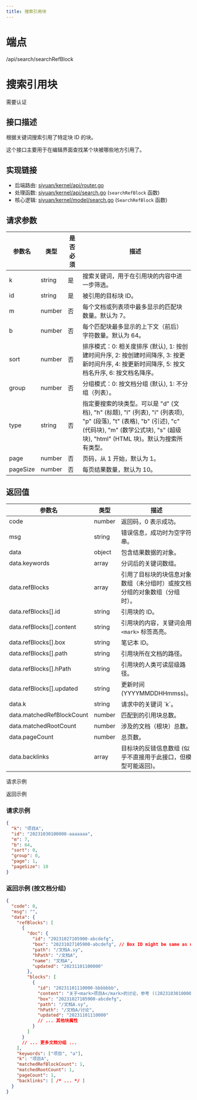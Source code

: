 ```yaml
---
title: 搜索引用块
---
```

# 端点

/api/search/searchRefBlock

# 搜索引用块

需要认证

## 接口描述

根据关键词搜索引用了特定块 ID 的块。

这个接口主要用于在编辑界面查找某个块被哪些地方引用了。

## 实现链接

-   后端路由: [siyuan/kernel/api/router.go](https://github.com/siyuan-note/siyuan/blob/master/kernel/api/router.go)
-   处理函数: [siyuan/kernel/api/search.go](https://github.com/siyuan-note/siyuan/blob/master/kernel/api/search.go) (`searchRefBlock` 函数)
-   核心逻辑: [siyuan/kernel/model/search.go](https://github.com/siyuan-note/siyuan/blob/master/kernel/model/search.go) (`SearchRefBlock` 函数)

## 请求参数

| 参数名 | 类型 | 是否必须 | 描述 |
| --- | --- | --- | --- |
| k | string | 是 | 搜索关键词，用于在引用块的内容中进一步筛选。 |
| id | string | 是 | 被引用的目标块 ID。 |
| m | number | 否 | 每个文档或列表项中最多显示的匹配块数量。默认为 7。 |
| b | number | 否 | 每个匹配块最多显示的上下文（前后）字符数量。默认为 64。 |
| sort | number | 否 | 排序模式：0: 相关度排序 (默认), 1: 按创建时间升序, 2: 按创建时间降序, 3: 按更新时间升序, 4: 按更新时间降序, 5: 按文档名升序, 6: 按文档名降序。 |
| group | number | 否 | 分组模式：0: 按文档分组 (默认), 1: 不分组（列表）。 |
| type | string | 否 | 指定要搜索的块类型。可以是 "d" (文档), "h" (标题), "l" (列表), "i" (列表项), "p" (段落), "t" (表格), "b" (引述), "c" (代码块), "m" (数学公式块), "s" (超级块), "html" (HTML 块)。默认为搜索所有类型。 |
| page | number | 否 | 页码，从 1 开始，默认为 1。 |
| pageSize | number | 否 | 每页结果数量，默认为 10。 |

## 返回值

| 参数名 | 类型 | 描述 |
| --- | --- | --- |
| code | number | 返回码，0 表示成功。 |
| msg | string | 错误信息，成功时为空字符串。 |
| data | object | 包含结果数据的对象。 |
| data.keywords | array | 分词后的关键词数组。 |
| data.refBlocks | array | 引用了目标块的块信息对象数组（未分组时）或按文档分组的对象数组（分组时）。 |
| data.refBlocks\[\].id | string | 引用块的 ID。 |
| data.refBlocks\[\].content | string | 引用块的内容，关键词会用 `<mark>` 标签高亮。 |
| data.refBlocks\[\].box | string | 笔记本 ID。 |
| data.refBlocks\[\].path | string | 引用块所在文档的路径。 |
| data.refBlocks\[\].hPath | string | 引用块的人类可读层级路径。 |
| data.refBlocks\[\].updated | string | 更新时间 (YYYYMMDDHHmmss)。 |
| data.k | string | 请求中的关键词 \`k\`。 |
| data.matchedRefBlockCount | number | 匹配到的引用块总数。 |
| data.matchedRootCount | number | 涉及的文档（根块）总数。 |
| data.pageCount | number | 总页数。 |
| data.backlinks | array | 目标块的反链信息数组 (似乎不直接用于此接口，但模型可能返回)。 |

请求示例

返回示例

### 请求示例

```json
{
  "k": "项目A",
  "id": "20231030100000-aaaaaaa",
  "m": 7,
  "b": 64,
  "sort": 0,
  "group": 0,
  "page": 1,
  "pageSize": 10
}
```

### 返回示例 (按文档分组)

```json
{
  "code": 0,
  "msg": "",
  "data": {
    "refBlocks": [
      {
        "doc": {
          "id": "20231027105900-abcdefg",
          "box": "20231027105900-abcdefg", // Box ID might be same as doc ID
          "path": "/文档A.sy",
          "hPath": "/文档A",
          "name": "文档A",
          "updated": "20231101100000"
        },
        "blocks": [
          {
            "id": "20231101110000-bbbbbbb",
            "content": "关于<mark>项目A</mark>的讨论，参考 ((20231030100000-aaaaaaa))",
            "box": "20231027105900-abcdefg",
            "path": "/文档A.sy",
            "hPath": "/文档A/讨论",
            "updated": "20231101110000"
            // ... 其他块属性
          }
        ]
      }
      // ... 更多文档分组 ...
    ],
    "keywords": ["项目", "a"],
    "k": "项目A",
    "matchedRefBlockCount": 1,
    "matchedRootCount": 1,
    "pageCount": 1,
    "backlinks": [ /* ... */ ]
  }
}
```

